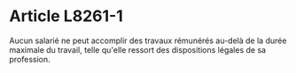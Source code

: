 # Article L8261-1

Aucun salarié ne peut accomplir des travaux rémunérés au-delà de la durée maximale du travail, telle qu'elle ressort des dispositions légales de sa profession.